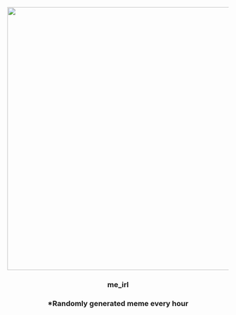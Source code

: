 <p align="center">
        <img src="https://i.redd.it/mn8ud25afmo91.jpg" width="600" height="600">
        </p>
        <h3 align="center">me_irl</h3>
        <h3 align="center">*Randomly generated meme every hour</h3>
    